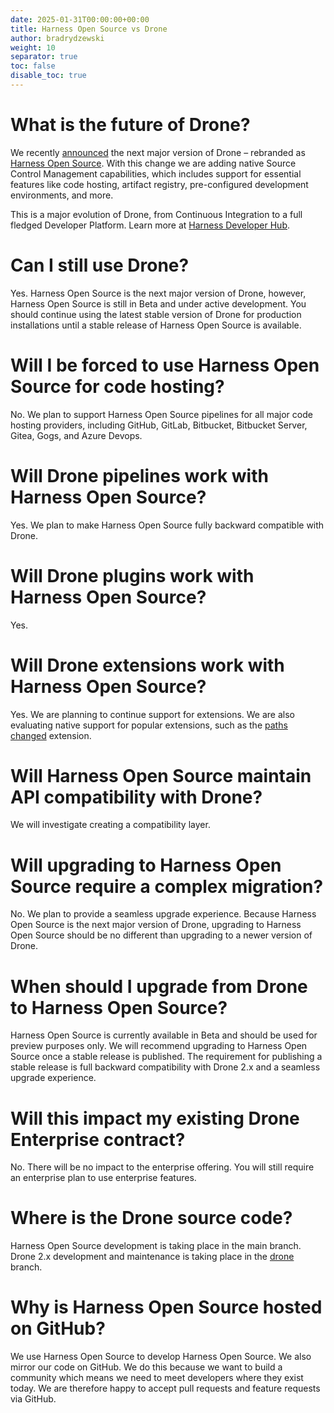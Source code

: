 ```yaml
---
date: 2025-01-31T00:00:00+00:00
title: Harness Open Source vs Drone
author: bradrydzewski
weight: 10
separator: true
toc: false
disable_toc: true
---
```




# What is the future of Drone?
We recently [announced](https://www.linkedin.com/feed/update/urn:li:activity:7112103002798268416/) the next major version of Drone – rebranded as [Harness Open Source](https://developer.harness.io/docs/open-source/). With this change we are adding native Source Control Management capabilities, which includes support for essential features like code hosting, artifact registry, pre-configured development environments, and more.

This is a major evolution of Drone, from Continuous Integration to a full fledged Developer Platform. Learn more at [Harness Developer Hub](https://developer.harness.io/docs/open-source/).

# Can I still use Drone?
Yes. Harness Open Source is the next major version of Drone, however, Harness Open Source is still in Beta and under active development. You should continue using the latest stable version of Drone for production installations until a stable release of Harness Open Source is available.

# Will I be forced to use Harness Open Source for code hosting?
No. We plan to support Harness Open Source pipelines for all major code hosting providers, including GitHub, GitLab, Bitbucket, Bitbucket Server, Gitea, Gogs, and Azure Devops.

# Will Drone pipelines work with Harness Open Source?
Yes. We plan to make Harness Open Source fully backward compatible with Drone.

# Will Drone plugins work with Harness Open Source?
Yes.

# Will Drone extensions work with Harness Open Source?
Yes. We are planning to continue support for extensions. We are also evaluating native support for popular extensions, such as the [paths changed](https://github.com/meltwater/drone-convert-pathschanged) extension.

# Will Harness Open Source maintain API compatibility with Drone?
We will investigate creating a compatibility layer.

# Will upgrading to Harness Open Source require a complex migration?
No. We plan to provide a seamless upgrade experience. Because Harness Open Source is the next major version of Drone, upgrading to Harness Open Source should be no different than upgrading to a newer version of Drone.

# When should I upgrade from Drone to Harness Open Source?
Harness Open Source is currently available in Beta and should be used for preview purposes only. We will recommend upgrading to Harness Open Source once a stable release is published. The requirement for publishing a stable release is full backward compatibility with Drone 2.x and a seamless upgrade experience.

# Will this impact my existing Drone Enterprise contract?
No. There will be no impact to the enterprise offering. You will still require an enterprise plan to use enterprise features.

# Where is the Drone source code?
Harness Open Source development is taking place in the main branch. Drone 2.x development and maintenance is taking place in the [drone](https://github.com/harness/harness/tree/drone) branch.

# Why is Harness Open Source hosted on GitHub?
We use Harness Open Source to develop Harness Open Source. We also mirror our code on GitHub. We do this because we want to build a community which means we need to meet developers where they exist today. We are therefore happy to accept pull requests and feature requests via GitHub.
